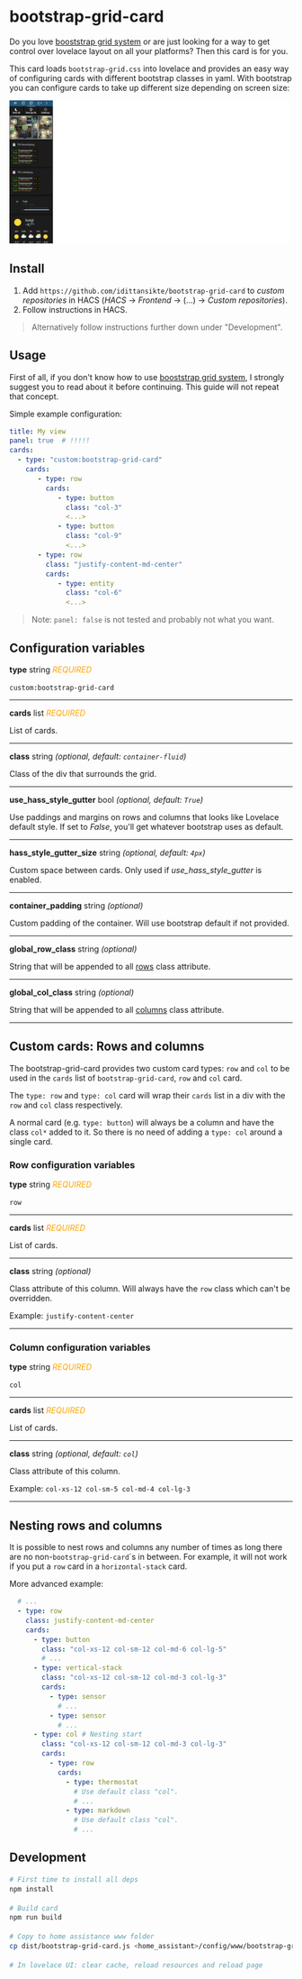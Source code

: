 bootstrap-grid-card
===================

Do you love [booststrap grid system](https://getbootstrap.com/docs/5.0/layout/grid/) or are just
looking for a way to get control over lovelace layout on all your platforms? Then this card is for
you.

This card loads `bootstrap-grid.css` into lovelace and provides an easy way of configuring cards
with different bootstrap classes in yaml. With bootstrap you can configure cards to take up
different size depending on screen size:

![](lovelace.gif)

## Install

1. Add `https://github.com/idittansikte/bootstrap-grid-card` to *custom repositories* in HACS
   (*HACS* -> *Frontend* -> (...) -> *Custom repositories*).
2. Follow instructions in HACS.

> Alternatively follow instructions further down under "Development".

## Usage

First of all, if you don't know how to use [booststrap grid
system](https://getbootstrap.com/docs/5.0/layout/grid/), I strongly suggest you to read about it
before continuing. This guide will not repeat that concept.

Simple example configuration:

```yaml
title: My view
panel: true  # !!!!!
cards:
  - type: "custom:bootstrap-grid-card"
    cards:
       - type: row
         cards:
            - type: button
              class: "col-3"
              <...>
            - type: button
              class: "col-9"
              <...>
       - type: row
         class: "justify-content-md-center"
         cards:
            - type: entity
              class: "col-6"
              <...>
```

> Note: `panel: false` is not tested and probably not what you want.


## Configuration variables

**type** string *<span style="color:orange">REQUIRED</span>*

`custom:bootstrap-grid-card`

---

**cards** list *<span style="color:orange">REQUIRED</span>*

List of cards.

---

**class** string *(optional, default: `container-fluid`)*

Class of the div that surrounds the grid.

---

**use_hass_style_gutter** bool *(optional, default: `True`)*

Use paddings and margins on rows and columns that looks like Lovelace default style. If set to
*False*, you'll get whatever bootstrap uses as default.

---

**hass_style_gutter_size** string *(optional, default: `4px`)*

Custom space between cards. Only used if *use_hass_style_gutter* is enabled.

---

**container_padding** string *(optional)*

Custom padding of the container. Will use bootstrap default if not provided.

---

**global_row_class** string *(optional)*

String that will be appended to all [rows](#row-configuration-variables) class attribute.

---

**global_col_class** string *(optional)*

String that will be appended to all [columns](#column-configuration-variables) class attribute.

---

## Custom cards: Rows and columns

The bootstrap-grid-card provides two custom card types: `row` and `col` to be used in the `cards`
list of `bootstrap-grid-card`, `row` and `col` card.

The `type: row` and `type: col` card will wrap their `cards` list in a div with the `row` and `col`
class respectively.

A normal card (e.g. `type: button`) will always be a column and have the class `col*` added to it.
So there is no need of adding a `type: col` around a single card.


### Row configuration variables

**type** string *<span style="color:orange">REQUIRED</span>*

`row`

---

**cards** list *<span style="color:orange">REQUIRED</span>*

List of cards.

---

**class** string *(optional)*

Class attribute of this column. Will always have the `row` class which can't be overridden.

Example: `justify-content-center`

---

### Column configuration variables

**type** string *<span style="color:orange">REQUIRED</span>*

`col`

---

**cards** list *<span style="color:orange">REQUIRED</span>*

List of cards.

---

**class** string *(optional, default: `col`)*

Class attribute of this column.

Example: `col-xs-12 col-sm-5 col-md-4 col-lg-3`

---

## Nesting rows and columns

It is possible to nest rows and columns any number of times as long there are no
non-`bootstrap-grid-card`´s in between. For example, it will not work if you put a `row` card in a
`horizontal-stack` card.

More advanced example:

```yaml
  # ...
  - type: row
    class: justify-content-md-center
    cards:
      - type: button
        class: "col-xs-12 col-sm-12 col-md-6 col-lg-5"
        # ...
      - type: vertical-stack
        class: "col-xs-12 col-sm-12 col-md-3 col-lg-3"
        cards:
          - type: sensor
            # ...
          - type: sensor
            # ...
      - type: col # Nesting start
        class: "col-xs-12 col-sm-12 col-md-3 col-lg-3"
        cards:
          - type: row
            cards:
              - type: thermostat
                # Use default class "col".
                # ...
              - type: markdown
                # Use default class "col".
                # ...

```

## Development

```bash
# First time to install all deps
npm install

# Build card
npm run build

# Copy to home assistance www folder
cp dist/bootstrap-grid-card.js <home_assistant>/config/www/bootstrap-grid-card.js

# In lovelace UI: clear cache, reload resources and reload page
```
